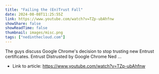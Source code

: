 ```yaml
---
title: "Failing the (En)Trust Fall"
date: 2024-08-08T11:25:55Z
link: https://www.youtube.com/watch?v=TZp-ubAhfnw
showShare: false
showReadTime: false
thumbnail: images/misc.png
tags: ["nedinthecloud.com"]
---
```

The guys discuss Google Chrome's decision to stop trusting new Entrust certificates. Entrust Distrusted by Google Chrome Ned ...

- Link to article: https://www.youtube.com/watch?v=TZp-ubAhfnw